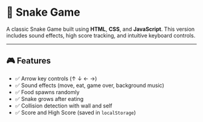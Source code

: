 # 🐍 Snake Game

A classic Snake Game built using **HTML**, **CSS**, and **JavaScript**. This version includes sound effects, high score tracking, and intuitive keyboard controls.

---

## 🎮 Features

- ✅ Arrow key controls (↑ ↓ ← →)
- ✅ Sound effects (move, eat, game over, background music)
- ✅ Food spawns randomly
- ✅ Snake grows after eating
- ✅ Collision detection with wall and self
- ✅ Score and High Score (saved in `localStorage`)
